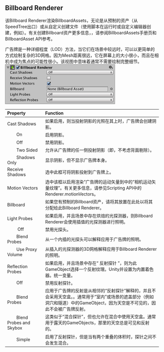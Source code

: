 ## Billboard Renderer
该Billboard Renderer渲染BillboardAssets，无论是从预制的资产（从SpeedTree出口）或从自定义创建文件（使用脚本在运行时或自定义编辑器创建，例如）。有关创建Billboard资产更多信息，，请参阅BillboardAssets手册页和BillboardAsset API参考。

广告牌是一种详细程度（LOD）方法，当它们在场景中较远时，可以以更简单的方式绘制复杂的3D网格。因为Mesh距离很远，它在屏幕上的大小很小，而且在相机中成为焦点的可能性很小。该视图中意味着通常不需要绘制完整细节。
![](BillboardRenderer.png)



|Property|Function|
|:-------|:-------|
|Cast Shadows|如果启用，则当投射阴影的光照在其上时，广告牌会创建阴影。|
|&nbsp;&nbsp;&nbsp;&nbsp;&nbsp;&nbsp;&nbsp;&nbsp;On|	启用阴影。|
|&nbsp;&nbsp;&nbsp;&nbsp;&nbsp;&nbsp;&nbsp;&nbsp;Off|禁用阴影。|
|&nbsp;&nbsp;&nbsp;&nbsp;&nbsp;&nbsp;&nbsp;&nbsp;Two Sided|允许从广告牌的任一侧投射阴影（即，不考虑背面剔除）。|
|&nbsp;&nbsp;&nbsp;&nbsp;&nbsp;&nbsp;&nbsp;&nbsp;Shadows Only|显示阴影，但不显示广告牌本身。|
|Receive Shadows|	选中此框可将阴影投射到广告牌上。|
|Motion Vectors|选中该框以启用渲染“广告牌的运动矢量到中的“相机运动矢量纹理”。有关更多信息，请参见Scripting API中的Renderer.motionVectors。|
|Billboard|如果您有预制的Billboard资产，请将其放置在此处以将其分配给此Billboard Renderer。|
|Light Probes|如果启用，并且场景中存在烘焙的光探测器，则Billboard Renderer会使用插值的光探测器进行照明。|
|&nbsp;&nbsp;&nbsp;&nbsp;&nbsp;&nbsp;&nbsp;&nbsp; Off|禁用光探头。|
|&nbsp;&nbsp;&nbsp;&nbsp;&nbsp;&nbsp;&nbsp;&nbsp;Blend Probes|从一个内插的光探头可以解释应用于广告牌的照明。|
|&nbsp;&nbsp;&nbsp;&nbsp;&nbsp;&nbsp;&nbsp;&nbsp;Use Proxy Volume|从插入的光探测器的3D网格解释应用于Billboard Renderer的照明。|
|Reflection Probes|如果启用，并且场景中存在“ 反射探针 ”，则为此GameObject选择一个反射纹理。Unity并设置为内置着色器。统一变量。|
|&nbsp;&nbsp;&nbsp;&nbsp;&nbsp;&nbsp;&nbsp;&nbsp;Off|禁用反射探针。|
|&nbsp;&nbsp;&nbsp;&nbsp;&nbsp;&nbsp;&nbsp;&nbsp;Blend Probes	|应用于广告牌的反射是从相邻的“反射探针”解释的，并且不会采用天空盒。。通常用于“室内”或场景的遮盖部分（例如洞穴和隧道）中的GameObject，因为天空是不可见的，因此不会被广告牌反射。|
|&nbsp;&nbsp;&nbsp;&nbsp;&nbsp;&nbsp;&nbsp;&nbsp;Blend Probes and Skybox|这类似于“混合探针”，但也允许在混合中使用天空盒。通常用于露天的GameObjects，那里的天空总是可见和反射的。|
|&nbsp;&nbsp;&nbsp;&nbsp;&nbsp;&nbsp;&nbsp;&nbsp;Simple|启用了反射探针，但是当有两个重叠的体积时，探针之间不会发生混合。|